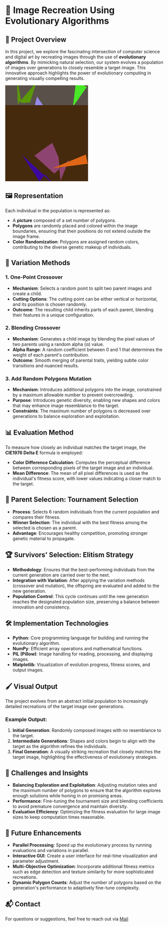 # 🎨 Image Recreation Using Evolutionary Algorithms

## 🌟 Project Overview
In this project, we explore the fascinating intersection of computer science and digital art by recreating images through the use of **evolutionary algorithms**. By mimicking natural selection, our system evolves a population of images over generations to closely resemble a target image. This innovative approach highlights the power of evolutionary computing in generating visually compelling results.

![Mona Lisa Evolution](mona_lisa.gif)

## 🖼️ Representation
Each individual in the population is represented as:
- A **picture** composed of a set number of polygons.
- **Polygons** are randomly placed and colored within the image boundaries, ensuring that their positions do not extend outside the image frame.
- **Color Randomization**: Polygons are assigned random colors, contributing to the diverse genetic makeup of individuals.

## 🔄 Variation Methods
### 1. One-Point Crossover
- **Mechanism**: Selects a random point to split two parent images and create a child.
- **Cutting Options**: The cutting point can be either vertical or horizontal, and its position is chosen randomly.
- **Outcome**: The resulting child inherits parts of each parent, blending their features in a unique configuration.

### 2. Blending Crossover
- **Mechanism**: Generates a child image by blending the pixel values of two parents using a random alpha (α) value.
- **Alpha Range**: A random coefficient between 0 and 1 that determines the weight of each parent's contribution.
- **Outcome**: Smooth merging of parental traits, yielding subtle color transitions and nuanced results.

### 3. Add Random Polygons Mutation
- **Mechanism**: Introduces additional polygons into the image, constrained by a maximum allowable number to prevent overcrowding.
- **Purpose**: Introduces genetic diversity, enabling new shapes and colors that may enhance image resemblance to the target.
- **Constraints**: The maximum number of polygons is decreased over generations to balance exploration and exploitation.

## 📊 Evaluation Method
To measure how closely an individual matches the target image, the **CIE1976 Delta E** formula is employed:
- **Color Difference Calculation**: Computes the perceptual difference between corresponding pixels of the target image and an individual.
- **Mean Difference**: The mean of all pixel differences is used as the individual's fitness score, with lower values indicating a closer match to the target.

## 🤖 Parent Selection: Tournament Selection
- **Process**: Selects 6 random individuals from the current population and compares their fitness.
- **Winner Selection**: The individual with the best fitness among the selected is chosen as a parent.
- **Advantage**: Encourages healthy competition, promoting stronger genetic material to propagate.

## 🏆 Survivors' Selection: Elitism Strategy
- **Methodology**: Ensures that the best-performing individuals from the current generation are carried over to the next.
- **Integration with Variation**: After applying the variation methods (crossover and mutation), the offspring are evaluated and added to the new generation.
- **Population Control**: This cycle continues until the new generation reaches the designated population size, preserving a balance between innovation and consistency.

## 🛠️ Implementation Technologies
- **Python**: Core programming language for building and running the evolutionary algorithm.
- **NumPy**: Efficient array operations and mathematical functions.
- **PIL (Pillow)**: Image handling for reading, processing, and displaying images.
- **Matplotlib**: Visualization of evolution progress, fitness scores, and output images.

## 🖌️ Visual Output
The project evolves from an abstract initial population to increasingly detailed recreations of the target image over generations. 

### Example Output:
1. **Initial Generation**: Randomly composed images with no resemblance to the target.
2. **Intermediate Generations**: Shapes and colors begin to align with the target as the algorithm refines the individuals.
3. **Final Generation**: A visually striking recreation that closely matches the target image, highlighting the effectiveness of evolutionary strategies.

## 🚧 Challenges and Insights
- **Balancing Exploration and Exploitation**: Adjusting mutation rates and the maximum number of polygons to ensure that the algorithm explores enough solutions while honing in on promising areas.
- **Performance**: Fine-tuning the tournament size and blending coefficients to avoid premature convergence and maintain diversity.
- **Evaluation Efficiency**: Optimizing the fitness evaluation for large image sizes to keep computation times reasonable.

## 🔮 Future Enhancements
- **Parallel Processing**: Speed up the evolutionary process by running evaluations and variations in parallel.
- **Interactive GUI**: Create a user interface for real-time visualization and parameter adjustment.
- **Multi-Objective Optimization**: Incorporate additional fitness metrics such as edge detection and texture similarity for more sophisticated recreations.
- **Dynamic Polygon Counts**: Adjust the number of polygons based on the generation's performance to adaptively fine-tune complexity.

## 📬 Contact
For questions or suggestions, feel free to reach out via [Mail](ramyibrahim987@gmail.com)
